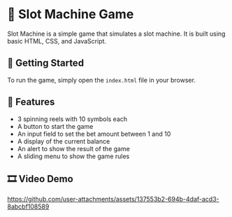 # 🎰 Slot Machine Game

Slot Machine is a simple game that simulates a slot machine. It is built using basic HTML, CSS, and JavaScript. 

## 🚀 Getting Started

To run the game, simply open the `index.html` file in your browser.

## 🎨 Features

- 3 spinning reels with 10 symbols each
- A button to start the game
- An input field to set the bet amount between 1 and 10
- A display of the current balance
- An alert to show the result of the game
- A sliding menu to show the game rules

## 🎞️ Video Demo
https://github.com/user-attachments/assets/137553b2-694b-4daf-acd3-8abcbf108589

